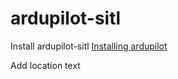 # ardupilot-sitl
Install ardupilot-sitl
[Installing ardupilot](https://github.com/palacita135/ardupilot-sitl/blob/main/Installing%20ardupilot)

Add location text
